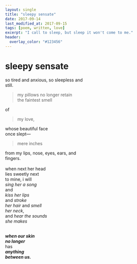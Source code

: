 ```yaml
---
layout: single
title: "sleepy sensate"
date: 2017-09-14
last_modified_at: 2017-09-15
tags: [poem, written, love]
excerpt: "I call to sleep, but sleep it won't come to me."
header:
  overlay_color: "#123456"
---
```

# sleepy sensate 

so tired and anxious, so sleepless and <br />
still.<br />
<blockquote>my pillows no longer retain<br />
the faintest smell</blockquote>
of <br />
<blockquote>my love,</blockquote>
whose beautiful face <br />
once slept— <br />

> mere inches<br />

from my lips, nose, eyes, ears,  and <br />
fingers. <br />
<br />
when next her head <br />
lies sweetly next <br />
to mine, i will <br />
*sing her a song*<br />
and <br />
*kiss her lips*<br />
and *stroke*<br />
*her hair* and *smell* <br />
*her neck*, <br />
and *hear the sounds* <br />
*she makes* <br /><br />

***when our skin***<br />
***no longer***<br />
has<br />
***anything*** <br />
***between us.***<br />

